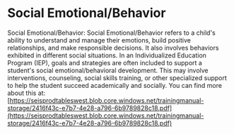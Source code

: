 # Social Emotional/Behavior
Social Emotional/Behavior: Social Emotional/Behavior refers to a child's ability to understand and manage their emotions, build positive relationships, and make responsible decisions. It also involves behaviors exhibited in different social situations. In an Individualized Education Program (IEP), goals and strategies are often included to support a student's social emotional/behavioral development. This may involve interventions, counseling, social skills training, or other specialized support to help the student succeed academically and socially.
You can find more about this at: [https://seisprodtableswest.blob.core.windows.net/trainingmanual-storage/2416f43c-e7b7-4e28-a796-6b9789828c18.pdf](https://seisprodtableswest.blob.core.windows.net/trainingmanual-storage/2416f43c-e7b7-4e28-a796-6b9789828c18.pdf)